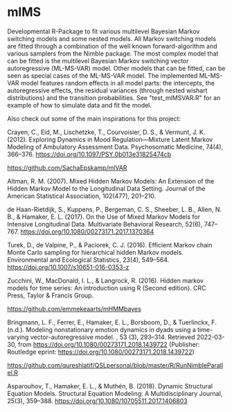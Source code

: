 # mlMS
Developmental R-Package to fit various multilevel Bayesian Markov switching models and some nested models. 
All Markov switching models are fitted through a combination of the well known forward-algorithm and various samplers from the Nimble package. 
The most complex model that can be fitted is the multilevel Bayesian Markov switching vector autoregressive (ML-MS-VAR) model. 
Other models that can be fitted, can be seen as special cases of the ML-MS-VAR model. 
The implemented ML-MS-VAR model features random effects in all model parts: the intercepts, the autoregressive effects, 
the residual variances (through nested wishart distributions) and the transition probabilities. See "test_mlMSVAR.R" for an example of how to simulate data
and fit the model. 


Also check out some of the main inspirations for this project:

Crayen, C., Eid, M., Lischetzke, T., Courvoisier, D. S., & Vermunt, J. K. (2012). 
Exploring Dynamics in Mood Regulation—Mixture Latent Markov Modeling of Ambulatory Assessment Data. 
Psychosomatic Medicine, 74(4), 366–376. https://doi.org/10.1097/PSY.0b013e31825474cb

https://github.com/SachaEpskamp/mlVAR

Altman, R. M. (2007). Mixed Hidden Markov Models: An Extension of the Hidden Markov Model to the Longitudinal Data Setting. 
Journal of the American Statistical Association, 102(477), 201–210.

de Haan-Rietdijk, S., Kuppens, P., Bergeman, C. S., Sheeber, L. B., Allen, N. B., & Hamaker, E. L. (2017). 
On the Use of Mixed Markov Models for Intensive Longitudinal Data. 
Multivariate Behavioral Research, 52(6), 747–767. https://doi.org/10.1080/00273171.2017.1370364

Turek, D., de Valpine, P., & Paciorek, C. J. (2016). 
Efficient Markov chain Monte Carlo sampling for hierarchical hidden Markov models. 
Environmental and Ecological Statistics, 23(4), 549–564. https://doi.org/10.1007/s10651-016-0353-z

Zucchini, W., MacDonald, I. L., & Langrock, R. (2016). 
Hidden markov models for time series: An introduction using R (Second edition). CRC Press, Taylor & Francis Group.

https://github.com/emmekeaarts/mHMMbayes

Bringmann, L. F., Ferrer, E., Hamaker, E. L., Borsboom, D., & Tuerlinckx,
F. (n.d.). Modeling nonstationary emotion dynamics in dyads using a time-
varying vector-autoregressive model. , 53 (3), 293–314. Retrieved 2022-03-30, from
https://doi.org/10.1080/00273171.2018.1439722 (Publisher: Routledge eprint:
https://doi.org/10.1080/00273171.2018.1439722)

https://github.com/qureshlatif/QSLpersonal/blob/master/R/RunNimbleParallel.R

Asparouhov, T., Hamaker, E. L., & Muthén, B. (2018). Dynamic Structural Equation Models. Structural Equation Modeling: A Multidisciplinary Journal, 25(3), 359–388. https://doi.org/10.1080/10705511.2017.1406803


